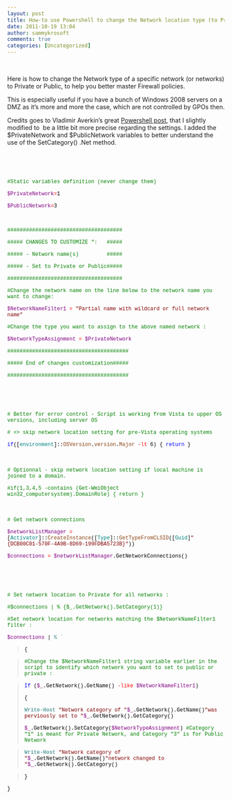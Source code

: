 ```yaml
---
layout: post
title: How-to use Powershell to change the Network location type (to Private or Public)
date: 2011-10-19 13:04
author: sammykrosoft
comments: true
categories: [Uncategorized]
---
```

<p>&nbsp;<p>Here is how to change the Network type of a specific network (or networks) to Private or Public, to help you better master Firewall policies.</p><p>This is especially useful if you have a bunch of Windows 2008 servers on a DMZ as it&rsquo;s more and more the case, which are not controlled by GPOs then.</p><p>Credits goes to Vladimir Averkin&rsquo;s great <a href="http://blogs.msdn.com/b/powershell/archive/2009/04/03/setting-network-location-to-private.aspx" target="_blank">Powershell post</a>, that I slightly modified to&nbsp; be a little bit more precise regarding the settings. I added the $PrivateNetwork and $PublicNetwork variables to better understand the use of the SetCategory() .Net method.</p><p>&nbsp;</p><p>&nbsp;</p><div class="WordSection1">   <p style="line-height: normal; margin-bottom: 0pt; text-autospace: ; mso-layout-grid-align: none" class="MsoNormal"><span style='font-family: "Courier New"; color: green; font-size: 9pt'>#Static variables definition (never change them)<p></p></span></p>    <p style="line-height: normal; margin-bottom: 0pt; text-autospace: ; mso-layout-grid-align: none" class="MsoNormal"><span style='font-family: "Courier New"; color: purple; font-size: 9pt'>$<span class="SpellE">PrivateNetwork</span></span><span style='font-family: "Courier New"; color: red; font-size: 9pt'>=</span><span style='font-family: "Courier New"; color: black; font-size: 9pt'>1<p></p></span></p>    <p style="line-height: normal; margin-bottom: 0pt; text-autospace: ; mso-layout-grid-align: none" class="MsoNormal"><span style='font-family: "Courier New"; color: purple; font-size: 9pt'>$<span class="SpellE">PublicNetwork</span></span><span style='font-family: "Courier New"; color: red; font-size: 9pt'>=</span><span style='font-family: "Courier New"; color: black; font-size: 9pt'>3<p></p></span></p>    <p style="line-height: normal; margin-bottom: 0pt; text-autospace: ; mso-layout-grid-align: none" class="MsoNormal"><span style='font-family: "Courier New"; color: black; font-size: 9pt'>&nbsp;</span></p>    <p style="line-height: normal; margin-bottom: 0pt; text-autospace: ; mso-layout-grid-align: none" class="MsoNormal"><span style='font-family: "Courier New"; color: green; font-size: 9pt'>#####################################<p></p></span></p>    <p style="line-height: normal; margin-bottom: 0pt; text-autospace: ; mso-layout-grid-align: none" class="MsoNormal"><span style='font-family: "Courier New"; color: green; font-size: 9pt'>##### CHANGES TO CUSTOMIZE ":&nbsp;&nbsp; ##### <p></p></span></p>    <p style="line-height: normal; margin-bottom: 0pt; text-autospace: ; mso-layout-grid-align: none" class="MsoNormal"><span style='font-family: "Courier New"; color: green; font-size: 9pt'>##### - Network name(s)&nbsp;&nbsp;&nbsp;&nbsp;&nbsp;&nbsp;&nbsp;&nbsp; ##### <p></p></span></p>    <p style="line-height: normal; margin-bottom: 0pt; text-autospace: ; mso-layout-grid-align: none" class="MsoNormal"><span style='font-family: "Courier New"; color: green; font-size: 9pt'>##### - Set to Private or Public##### <p></p></span></p>    <p style="line-height: normal; margin-bottom: 0pt; text-autospace: ; mso-layout-grid-align: none" class="MsoNormal"><span style='font-family: "Courier New"; color: green; font-size: 9pt'>#####################################<p></p></span></p>    <p style="line-height: normal; margin-bottom: 0pt; text-autospace: ; mso-layout-grid-align: none" class="MsoNormal"><span style='font-family: "Courier New"; color: green; font-size: 9pt'>#Change the network name on the line below to the network name you want to change:<p></p></span></p>    <p style="line-height: normal; margin-bottom: 0pt; text-autospace: ; mso-layout-grid-align: none" class="MsoNormal"><span style='font-family: "Courier New"; color: purple; font-size: 9pt'>$NetworkNameFilter1</span><span style='font-family: "Courier New"; color: black; font-size: 9pt'> </span><span style='font-family: "Courier New"; color: red; font-size: 9pt'>=</span><span style='font-family: "Courier New"; color: black; font-size: 9pt'> </span><span style='font-family: "Courier New"; color: maroon; font-size: 9pt'>"Partial name with wildcard or full network name"</span><span style='font-family: "Courier New"; color: black; font-size: 9pt'><p></p></span></p>    <p style="line-height: normal; margin-bottom: 0pt; text-autospace: ; mso-layout-grid-align: none" class="MsoNormal"><span style='font-family: "Courier New"; color: green; font-size: 9pt'>#Change the type you want to assign to the above named <span class="GramE">network :</span><p></p></span></p>    <p style="line-height: normal; margin-bottom: 0pt; text-autospace: ; mso-layout-grid-align: none" class="MsoNormal"><span style='font-family: "Courier New"; color: purple; font-size: 9pt'>$<span class="SpellE">NetworkTypeAssignment</span></span><span style='font-family: "Courier New"; color: black; font-size: 9pt'> </span><span style='font-family: "Courier New"; color: red; font-size: 9pt'>=</span><span style='font-family: "Courier New"; color: black; font-size: 9pt'> </span><span style='font-family: "Courier New"; color: purple; font-size: 9pt'>$<span class="SpellE">PrivateNetwork</span></span><span style='font-family: "Courier New"; color: black; font-size: 9pt'><p></p></span></p>    <p style="line-height: normal; margin-bottom: 0pt; text-autospace: ; mso-layout-grid-align: none" class="MsoNormal"><span style='font-family: "Courier New"; color: green; font-size: 9pt'>#######################################<p></p></span></p>    <p style="line-height: normal; margin-bottom: 0pt; text-autospace: ; mso-layout-grid-align: none" class="MsoNormal"><span style='font-family: "Courier New"; color: green; font-size: 9pt'>##### End of changes customization##### <p></p></span></p>    <p style="line-height: normal; margin-bottom: 0pt; text-autospace: ; mso-layout-grid-align: none" class="MsoNormal"><span style='font-family: "Courier New"; color: green; font-size: 9pt'>#######################################<p></p></span></p>    <p style="line-height: normal; margin-bottom: 0pt; text-autospace: ; mso-layout-grid-align: none" class="MsoNormal"><span style='font-family: "Courier New"; color: black; font-size: 9pt'><p>&nbsp;</p></span></p>    <p style="line-height: normal; margin-bottom: 0pt; text-autospace: ; mso-layout-grid-align: none" class="MsoNormal"><span style='font-family: "Courier New"; color: black; font-size: 9pt'><p>&nbsp;</p></span></p>    <p style="line-height: normal; margin-bottom: 0pt; text-autospace: ; mso-layout-grid-align: none" class="MsoNormal"><span style='font-family: "Courier New"; color: green; font-size: 9pt'># Better for error control - Script is working from Vista to upper OS versions, including server OS <p></p></span></p>    <p style="line-height: normal; margin-bottom: 0pt; text-autospace: ; mso-layout-grid-align: none" class="MsoNormal"><span style='font-family: "Courier New"; color: green; font-size: 9pt'># =&gt; skip network location setting for pre-Vista operating systems<p></p></span></p>    <p style="line-height: normal; margin-bottom: 0pt; text-autospace: ; mso-layout-grid-align: none" class="MsoNormal"><span class="GramE"><span style='font-family: "Courier New"; color: blue; font-size: 9pt'>if</span><span style='font-family: "Courier New"; color: black; font-size: 9pt'>(</span></span><span style='font-family: "Courier New"; color: black; font-size: 9pt'>[</span><span style='font-family: "Courier New"; color: teal; font-size: 9pt'>environment</span><span style='font-family: "Courier New"; color: black; font-size: 9pt'>]::</span><span class="SpellE"><span style='font-family: "Courier New"; color: saddlebrown; font-size: 9pt'>OSVersion</span><span style='font-family: "Courier New"; color: black; font-size: 9pt'>.</span><span style='font-family: "Courier New"; color: saddlebrown; font-size: 9pt'>version</span><span style='font-family: "Courier New"; color: black; font-size: 9pt'>.</span><span style='font-family: "Courier New"; color: saddlebrown; font-size: 9pt'>Major</span></span><span style='font-family: "Courier New"; color: black; font-size: 9pt'> </span><span style='font-family: "Courier New"; color: red; font-size: 9pt'>-<span class="SpellE">lt</span></span><span style='font-family: "Courier New"; color: black; font-size: 9pt'> 6) { </span><span style='font-family: "Courier New"; color: blue; font-size: 9pt'>return</span><span style='font-family: "Courier New"; color: black; font-size: 9pt'> }<p></p></span></p>    <p style="line-height: normal; margin-bottom: 0pt; text-autospace: ; mso-layout-grid-align: none" class="MsoNormal"><span style='font-family: "Courier New"; color: black; font-size: 9pt'><p>&nbsp;</p></span></p>    <p style="line-height: normal; margin-bottom: 0pt; text-autospace: ; mso-layout-grid-align: none" class="MsoNormal"><span style='font-family: "Courier New"; color: green; font-size: 9pt'># <span class="SpellE">Optionnal</span> - skip network location setting if local machine is joined to a domain.<p></p></span></p>    <p style="line-height: normal; margin-bottom: 0pt; text-autospace: ; mso-layout-grid-align: none" class="MsoNormal"><span style='font-family: "Courier New"; color: green; font-size: 9pt'>#<span class="GramE">if(</span>1,3,4,5 -contains (Get-<span class="SpellE">WmiObject</span> win32_computersystem).<span class="SpellE">DomainRole</span>) { return }<p></p></span></p>    <p style="line-height: normal; margin-bottom: 0pt; text-autospace: ; mso-layout-grid-align: none" class="MsoNormal"><span style='font-family: "Courier New"; color: black; font-size: 9pt'><p>&nbsp;</p></span></p>    <p style="line-height: normal; margin-bottom: 0pt; text-autospace: ; mso-layout-grid-align: none" class="MsoNormal"><span style='font-family: "Courier New"; color: green; font-size: 9pt'># Get network connections<p></p></span></p>    <p style="line-height: normal; margin-bottom: 0pt; text-autospace: ; mso-layout-grid-align: none" class="MsoNormal"><span style='font-family: "Courier New"; color: purple; font-size: 9pt'>$<span class="SpellE">networkListManager</span></span><span style='font-family: "Courier New"; color: black; font-size: 9pt'> </span><span style='font-family: "Courier New"; color: red; font-size: 9pt'>=</span><span style='font-family: "Courier New"; color: black; font-size: 9pt'> [</span><span style='font-family: "Courier New"; color: teal; font-size: 9pt'>Activator</span><span style='font-family: "Courier New"; color: black; font-size: 9pt'>]:<span class="GramE">:<span style="color: saddlebrown">CreateInstance</span></span>([</span><span style='font-family: "Courier New"; color: teal; font-size: 9pt'>Type</span><span style='font-family: "Courier New"; color: black; font-size: 9pt'>]::</span><span style='font-family: "Courier New"; color: saddlebrown; font-size: 9pt'>GetTypeFromCLSID</span><span style='font-family: "Courier New"; color: black; font-size: 9pt'>([</span><span style='font-family: "Courier New"; color: teal; font-size: 9pt'>Guid</span><span style='font-family: "Courier New"; color: black; font-size: 9pt'>]</span><span style='font-family: "Courier New"; color: maroon; font-size: 9pt'>"{DCB00C01-570F-4A9B-8D69-199FDBA5723B}"</span><span style='font-family: "Courier New"; color: black; font-size: 9pt'>))<p></p></span></p>    <p style="line-height: normal; margin-bottom: 0pt; text-autospace: ; mso-layout-grid-align: none" class="MsoNormal"><span style='font-family: "Courier New"; color: purple; font-size: 9pt'>$connections</span><span style='font-family: "Courier New"; color: black; font-size: 9pt'> </span><span style='font-family: "Courier New"; color: red; font-size: 9pt'>=</span><span style='font-family: "Courier New"; color: black; font-size: 9pt'> </span><span style='font-family: "Courier New"; color: purple; font-size: 9pt'>$<span class="SpellE"><span class="GramE">networkListManager<span style="color: black">.GetNetworkConnections</span></span></span></span><span class="GramE"><span style='font-family: "Courier New"; color: black; font-size: 9pt'>()</span></span><span style='font-family: "Courier New"; color: black; font-size: 9pt'><p></p></span></p>    <p style="line-height: normal; margin-bottom: 0pt; text-autospace: ; mso-layout-grid-align: none" class="MsoNormal"><span style='font-family: "Courier New"; color: black; font-size: 9pt'><p>&nbsp;</p></span></p>    <p style="line-height: normal; margin-bottom: 0pt; text-autospace: ; mso-layout-grid-align: none" class="MsoNormal"><span style='font-family: "Courier New"; color: black; font-size: 9pt'><p>&nbsp;</p></span></p>    <p style="line-height: normal; margin-bottom: 0pt; text-autospace: ; mso-layout-grid-align: none" class="MsoNormal"><span style='font-family: "Courier New"; color: green; font-size: 9pt'># Set network location to Private for all networks :<p></p></span></p>    <p style="line-height: normal; margin-bottom: 0pt; text-autospace: ; mso-layout-grid-align: none" class="MsoNormal"><span style='font-family: "Courier New"; color: green; font-size: 9pt'>#$connections | % {$_.<span class="SpellE"><span class="GramE">GetNetwork</span></span><span class="GramE">(</span>).<span class="SpellE">SetCategory</span>(1)}</span></p>    <p style="line-height: normal; margin-bottom: 0pt; text-autospace: ; mso-layout-grid-align: none" class="MsoNormal"><span style='font-family: "Courier New"; color: green; font-size: 9pt'>#Set network location for networks matching the $NetworkNameFilter1 filter :<p></p></span></p>    <p style="line-height: normal; margin-bottom: 0pt; text-autospace: ; mso-layout-grid-align: none" class="MsoNormal"><span style='font-family: "Courier New"; color: purple; font-size: 9pt'>$connections</span><span style='font-family: "Courier New"; color: black; font-size: 9pt'> | </span><b><span style='font-family: "Courier New"; color: cadetblue; font-size: 9pt'>%</span></b><span style='font-family: "Courier New"; color: black; font-size: 9pt'> </span><b><span style='font-family: "Courier New"; color: cadetblue; font-size: 9pt'>`</span></b><span style='font-family: "Courier New"; color: black; font-size: 9pt'><p></p></span></p>    <blockquote>     <p style="line-height: normal; margin-bottom: 0pt; text-autospace: ; mso-layout-grid-align: none" class="MsoNormal"><span style='font-family: "Courier New"; color: black; font-size: 9pt'>{<p></p></span></p>   </blockquote>    <blockquote>     <p style="line-height: normal; margin-bottom: 0pt; text-autospace: ; mso-layout-grid-align: none" class="MsoNormal"><span style='font-family: "Courier New"; color: green; font-size: 9pt'>#Change the $NetworkNameFilter1 string variable earlier in the script to identify which network you want to set to public or <span class="GramE">private :</span><p></p></span></p>   </blockquote>    <blockquote>     <p style="line-height: normal; margin-bottom: 0pt; text-autospace: ; mso-layout-grid-align: none" class="MsoNormal"><span style='font-family: "Courier New"; color: blue; font-size: 9pt'>If</span><span style='font-family: "Courier New"; color: black; font-size: 9pt'> (</span><span style='font-family: "Courier New"; color: purple; font-size: 9pt'>$_</span><span style='font-family: "Courier New"; color: black; font-size: 9pt'>.<span class="SpellE"><span class="GramE">GetNetwork</span></span><span class="GramE">(</span>).<span class="SpellE">GetName</span>() </span><span style='font-family: "Courier New"; color: red; font-size: 9pt'>-like</span><span style='font-family: "Courier New"; color: black; font-size: 9pt'> </span><span style='font-family: "Courier New"; color: purple; font-size: 9pt'>$NetworkNameFilter1</span><span style='font-family: "Courier New"; color: black; font-size: 9pt'>)</span></p>      <p style="line-height: normal; margin-bottom: 0pt; text-autospace: ; mso-layout-grid-align: none" class="MsoNormal"><span style='font-family: "Courier New"; color: black; font-size: 9pt'></span><span style='font-family: "Courier New"; color: black; font-size: 9pt'>{</span></p>      <p style="line-height: normal; margin-bottom: 0pt; text-autospace: ; mso-layout-grid-align: none" class="MsoNormal"><span style='font-family: "Courier New"; color: black; font-size: 9pt'></span><b><span style='font-family: "Courier New"; color: cadetblue; font-size: 9pt'>Write-Host</span></b><span style='font-family: "Courier New"; color: black; font-size: 9pt'> </span><span style='font-family: "Courier New"; color: maroon; font-size: 9pt'>"Network category of "</span><span style='font-family: "Courier New"; color: purple; font-size: 9pt'>$_</span><span style='font-family: "Courier New"; color: black; font-size: 9pt'>.<span class="SpellE"><span class="GramE">GetNetwork</span></span><span class="GramE">(</span>).<span class="SpellE">GetName</span>()</span><span style='font-family: "Courier New"; color: maroon; font-size: 9pt'>"was <span class="SpellE">perviously</span> set to "</span><span style='font-family: "Courier New"; color: purple; font-size: 9pt'>$_</span><span style='font-family: "Courier New"; color: black; font-size: 9pt'>.<span class="SpellE">GetNetwork</span>().<span class="SpellE">GetCategory</span>()</span></p>      <p style="line-height: normal; margin-bottom: 0pt; text-autospace: ; mso-layout-grid-align: none" class="MsoNormal"><span style='font-family: "Courier New"; color: black; font-size: 9pt'></span><span style='font-family: "Courier New"; color: purple; font-size: 9pt'>$_</span><span style='font-family: "Courier New"; color: black; font-size: 9pt'>.<span class="SpellE">GetNetwork</span>().<span class="SpellE">SetCategory</span>(</span><span style='font-family: "Courier New"; color: purple; font-size: 9pt'>$<span class="SpellE">NetworkTypeAssignment</span></span><span style='font-family: "Courier New"; color: black; font-size: 9pt'>) </span><span style='font-family: "Courier New"; color: green; font-size: 9pt'>#Category "1" is meant for Private Network, and Category "3" is for Public Network<p></p></span></p>   </blockquote>    <blockquote>     <p style="line-height: normal; margin-bottom: 0pt; text-autospace: ; mso-layout-grid-align: none" class="MsoNormal"><b><span style='font-family: "Courier New"; color: cadetblue; font-size: 9pt'>Write-Host</span></b><span style='font-family: "Courier New"; color: black; font-size: 9pt'> </span><span style='font-family: "Courier New"; color: maroon; font-size: 9pt'>"Network category of "</span><span style='font-family: "Courier New"; color: purple; font-size: 9pt'>$_</span><span style='font-family: "Courier New"; color: black; font-size: 9pt'>.<span class="SpellE"><span class="GramE">GetNetwork</span></span><span class="GramE">(</span>).<span class="SpellE">GetName</span>()</span><span style='font-family: "Courier New"; color: maroon; font-size: 9pt'>"network changed to "</span><span style='font-family: "Courier New"; color: purple; font-size: 9pt'>$_</span><span style='font-family: "Courier New"; color: black; font-size: 9pt'>.<span class="SpellE">GetNetwork</span>().<span class="SpellE">GetCategory</span>()<p></p></span></p>   </blockquote>    <blockquote>     <p style="line-height: normal; margin-bottom: 0pt; text-autospace: ; mso-layout-grid-align: none" class="MsoNormal"><span style='font-family: "Courier New"; color: black; font-size: 9pt'>}<p></p></span></p>   </blockquote>    <p style="line-height: normal; margin-bottom: 0pt; text-autospace: ; mso-layout-grid-align: none" class="MsoNormal"><span style='font-family: "Courier New"; color: black; font-size: 9pt'><p></p></span></p>    <p style="line-height: normal; margin-bottom: 0pt; text-autospace: ; mso-layout-grid-align: none" class="MsoNormal"><span style='font-family: "Courier New"; color: black; font-size: 9pt'>}<p></p></span></p>    <p class="MsoNormal"><p>&nbsp;</p></p> </div></p>

